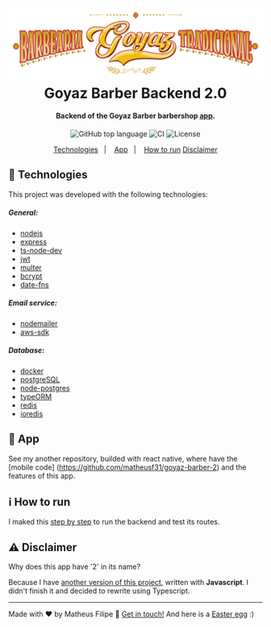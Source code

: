 <h1 align="center">
    <img alt="Goyaz Barber" src="./.github/assets/logo3.png" />
    <br>
    Goyaz Barber Backend 2.0
</h1>

<h4 align="center">
    Backend of the Goyaz Barber barbershop <a href="https://github.com/matheusf31/goyaz-barber-2">app</a>.
</h4>

<p align="center">
  <img alt="GitHub top language" src="https://img.shields.io/github/languages/top/matheusf31/goyaz-barber-backend-2">
  
  <img alt="CI" src="https://github.com/matheusf31/goyaz-barber-backend-2/workflows/CI/badge.svg">
  
  <img alt="License" src="https://img.shields.io/github/license/matheusf31/goyaz-barber-backend-2">
</p>

<p align="center">
  <a href="#crystal_ball-technologies">Technologies</a>&nbsp;&nbsp;&nbsp;|&nbsp;&nbsp;&nbsp;
  <a href="#iphone-app">App</a>&nbsp;&nbsp;&nbsp;|&nbsp;&nbsp;&nbsp;
  <a href="#information_source-how-to-run">How to run</a>
  <a href="#warning-disclaimer">Disclaimer</a>
</p>

## :crystal_ball: Technologies

This project was developed with the following technologies:

<h5>General:</h5>

- [nodejs](https://nodejs.org/)
- [express](https://expressjs.com/)
- [ts-node-dev](https://www.npmjs.com/package/ts-node-dev)
- [jwt](https://jwt.io/)
- [multer](https://github.com/expressjs/multer)
- [bcrypt](https://www.npmjs.com/package/bcrypt)
- [date-fns](https://date-fns.org/)

<h5>Email service:</h5>

- [nodemailer](https://nodemailer.com/about/)
- [aws-sdk](https://aws.amazon.com/pt/sdk-for-node-js/)

<h5>Database:</h5>

- [docker](https://www.docker.com/docker-community)
- [postgreSQL](https://www.postgresql.org/)
- [node-postgres](https://www.npmjs.com/package/pg)
- [typeORM](https://typeorm.io/)
- [redis](https://redis.io/)
- [ioredis](https://github.com/luin/ioredis)

## :iphone: App

See my another repository, builded with react native, where have the [mobile code] (https://github.com/matheusf31/goyaz-barber-2) and the features of this app.

## :information_source: How to run

I maked this [step by step](https://www.notion.so/How-to-run-back-end-040876f9caaa4aad83089b7d05d5b61e) to run the backend and test its routes.

## :warning: Disclaimer

Why does this app have '2' in its name?

Because I have [another version of this project](https://github.com/matheusf31/goyaz-barber-backend), written with <b>Javascript</b>. I didn't finish it and decided to rewrite using Typescript.

---

Made with ♥ by Matheus Filipe :wave: [Get in touch!](https://www.linkedin.com/in/matheus-filipe-351106186/) And here is a <a href="https://goyazbarber.tecteu.com">Easter egg</a> :)

